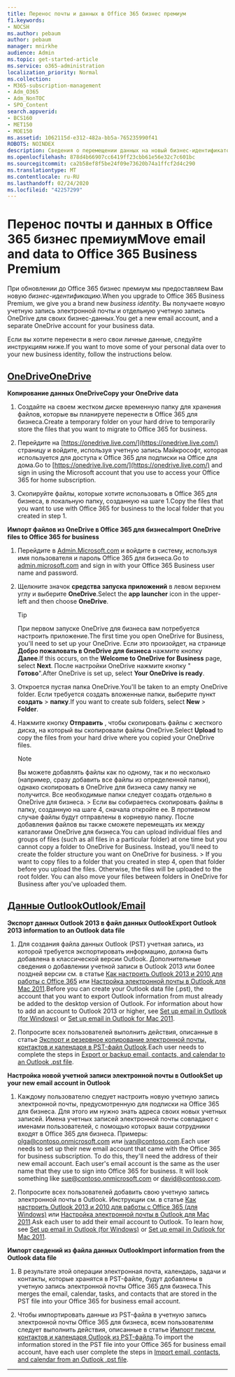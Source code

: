 ```yaml
---
title: Перенос почты и данных в Office 365 бизнес премиум
f1.keywords:
- NOCSH
ms.author: pebaum
author: pebaum
manager: mnirkhe
audience: Admin
ms.topic: get-started-article
ms.service: o365-administration
localization_priority: Normal
ms.collection:
- M365-subscription-management
- Adm_O365
- Adm_NonTOC
- SPO_Content
search.appverid:
- BCS160
- MET150
- MOE150
ms.assetid: 1062115d-e312-482a-bb5a-765235990f41
ROBOTS: NOINDEX
description: Сведения о перемещении данных на новый бизнес-идентификатор.
ms.openlocfilehash: 878d4b66907cc6419ff23cbb61e56e32c7c601bc
ms.sourcegitcommit: ca2b58ef8f5be24f09e73620b74a1ffcf2d4c290
ms.translationtype: MT
ms.contentlocale: ru-RU
ms.lasthandoff: 02/24/2020
ms.locfileid: "42257299"
---
```

# <a name="move-email-and-data-to-office-365-business-premium"></a><span data-ttu-id="da872-103">Перенос почты и данных в Office 365 бизнес премиум</span><span class="sxs-lookup"><span data-stu-id="da872-103">Move email and data to Office 365 Business Premium</span></span>

<span data-ttu-id="da872-104">При обновлении до Office 365 бизнес премиум мы предоставляем Вам новую *бизнес-идентификацию*.</span><span class="sxs-lookup"><span data-stu-id="da872-104">When you upgrade to Office 365 Business Premium, we give you a brand new  *business identity*.</span></span> <span data-ttu-id="da872-105">Вы получаете новую учетную запись электронной почты и отдельную учетную запись OneDrive для своих бизнес-данных.</span><span class="sxs-lookup"><span data-stu-id="da872-105">You get a new email account, and a separate OneDrive account for your business data.</span></span> 
  
<span data-ttu-id="da872-106">Если вы хотите перенести в него свои личные данные, следуйте инструкциям ниже.</span><span class="sxs-lookup"><span data-stu-id="da872-106">If you want to move some of your personal data over to your new business identity, follow the instructions below.</span></span>
  
## <a name="onedrive"></a>[<span data-ttu-id="da872-107">OneDrive</span><span class="sxs-lookup"><span data-stu-id="da872-107">OneDrive</span></span>](#tab/OneDrive)
  
 <span data-ttu-id="da872-108">**Копирование данных OneDrive**</span><span class="sxs-lookup"><span data-stu-id="da872-108">**Copy your OneDrive data**</span></span>
1. <span data-ttu-id="da872-109">Создайте на своем жестком диске временную папку для хранения файлов, которые вы планируете перенести в Office 365 для бизнеса.</span><span class="sxs-lookup"><span data-stu-id="da872-109">Create a temporary folder on your hard drive to temporarily store the files that you want to migrate to Office 365 for business.</span></span>
    
2. <span data-ttu-id="da872-110">Перейдите на [https://onedrive.live.com/](https://onedrive.live.com/) страницу и войдите, используя учетную запись Майкрософт, которая используется для доступа к Office 365 для подписки на Office для дома.</span><span class="sxs-lookup"><span data-stu-id="da872-110">Go to [https://onedrive.live.com/](https://onedrive.live.com/) and sign in using the Microsoft account that you use to access your Office 365 for home subscription.</span></span> 
    
3. <span data-ttu-id="da872-111">Скопируйте файлы, которые хотите использовать в Office 365 для бизнеса, в локальную папку, созданную на шаге 1.</span><span class="sxs-lookup"><span data-stu-id="da872-111">Copy the files that you want to use with Office 365 for business to the local folder that you created in step 1.</span></span>
    
 <span data-ttu-id="da872-112">**Импорт файлов из OneDrive в Office 365 для бизнеса**</span><span class="sxs-lookup"><span data-stu-id="da872-112">**Import OneDrive files to Office 365 for business**</span></span>
1. <span data-ttu-id="da872-113">Перейдите в [Admin.Microsoft.com](https://go.microsoft.com/fwlink/?LinkId=816877) и войдите в систему, используя имя пользователя и пароль Office 365 для бизнеса.</span><span class="sxs-lookup"><span data-stu-id="da872-113">Go to [admin.microsoft.com](https://go.microsoft.com/fwlink/?LinkId=816877) and sign in with your Office 365 Business user name and password.</span></span> 
    
2. <span data-ttu-id="da872-114">Щелкните значок **средства запуска приложений** в левом верхнем углу и выберите **OneDrive**.</span><span class="sxs-lookup"><span data-stu-id="da872-114">Select the **app launcher** icon in the upper-left and then choose **OneDrive**.</span></span>
  
    > [!TIP]
    > <span data-ttu-id="da872-115">При первом запуске OneDrive для бизнеса вам потребуется настроить приложение.</span><span class="sxs-lookup"><span data-stu-id="da872-115">The first time you open OneDrive for Business, you'll need to set up your OneDrive.</span></span> <span data-ttu-id="da872-116">Если это произойдет, на странице **Добро пожаловать в OneDrive для бизнеса** нажмите кнопку **Далее**.</span><span class="sxs-lookup"><span data-stu-id="da872-116">If this occurs, on the **Welcome to OneDrive for Business** page, select **Next**.</span></span> <span data-ttu-id="da872-117">После настройки OneDrive нажмите кнопку " **Готово**".</span><span class="sxs-lookup"><span data-stu-id="da872-117">After OneDrive is set up, select **Your OneDrive is ready**.</span></span> 
  
3. <span data-ttu-id="da872-118">Откроется пустая папка OneDrive.</span><span class="sxs-lookup"><span data-stu-id="da872-118">You'll be taken to an empty OneDrive folder.</span></span> <span data-ttu-id="da872-119">Если требуется создать вложенные папки, выберите пункт **создать** \> **папку**.</span><span class="sxs-lookup"><span data-stu-id="da872-119">If you want to create sub folders, select **New** \> **Folder**.</span></span>

4. <span data-ttu-id="da872-120">Нажмите кнопку **Отправить** , чтобы скопировать файлы с жесткого диска, на который вы скопировали файлы OneDrive.</span><span class="sxs-lookup"><span data-stu-id="da872-120">Select **Upload** to copy the files from your hard drive where you copied your OneDrive files.</span></span> 
  
    > [!NOTE]
    >  <span data-ttu-id="da872-p104">Вы можете добавлять файлы как по одному, так и по несколько (например, сразу добавить все файлы из определенной папки), однако скопировать в OneDrive для бизнеса саму папку не получится. Все необходимые папки следует создать отдельно в OneDrive для бизнеса. >  Если вы собираетесь скопировать файлы в папку, созданную на шаге 4, сначала откройте ее. В противном случае файлы будут отправлены в корневую папку. После добавления файлов вы также сможете перемещать их между каталогами OneDrive для бизнеса.</span><span class="sxs-lookup"><span data-stu-id="da872-p104">You can upload individual files and groups of files (such as all files in a particular folder) at one time but you cannot copy a folder to OneDrive for Business. Instead, you'll need to create the folder structure you want on OneDrive for business. >  If you want to copy files to a folder that you created in step 4, open that folder before you upload the files. Otherwise, the files will be uploaded to the root folder. You can also move your files between folders in OneDrive for Business after you've uploaded them.</span></span> 
  
## <a name="outlookemail"></a>[<span data-ttu-id="da872-126">Данные Outlook</span><span class="sxs-lookup"><span data-stu-id="da872-126">Outlook/Email</span></span>](#tab/Outlook)
  
 <span data-ttu-id="da872-127">**Экспорт данных Outlook 2013 в файл данных Outlook**</span><span class="sxs-lookup"><span data-stu-id="da872-127">**Export Outlook 2013 information to an Outlook data file**</span></span>
1. <span data-ttu-id="da872-p105">Для создания файла данных Outlook (PST) учетная запись, из которой требуется экспортировать информацию, должна быть добавлена в классической версии Outlook. Дополнительные сведения о добавлении учетной записи в Outlook 2013 или более поздней версии см. в статье [Как настроить Outlook 2013 и 2010 для работы c Office 365](https://support.office.com/article/6e27792a-9267-4aa4-8bb6-c84ef146101b.aspx) или [Настройка электронной почты в Outlook для Mac 2011](https://support.office.com/article/d7b404a0-6e18-4d95-bed8-2de7661563ca.aspx).</span><span class="sxs-lookup"><span data-stu-id="da872-p105">Before you can create your Outlook data file (.pst), the account that you want to export Outlook information from must already be added to the desktop version of Outlook. For information about how to add an account to Outlook 2013 or higher, see [Set up email in Outlook (for Windows)](https://support.office.com/article/6e27792a-9267-4aa4-8bb6-c84ef146101b.aspx) or [Set up email in Outlook for Mac 2011](https://support.office.com/article/d7b404a0-6e18-4d95-bed8-2de7661563ca.aspx).</span></span>
    
2. <span data-ttu-id="da872-130">Попросите всех пользователей выполнить действия, описанные в статье [Экспорт и резервное копирование электронной почты, контактов и календаря в PST-файл Outlook](https://support.office.com/article/14252b52-3075-4e9b-be4e-ff9ef1068f91.aspx).</span><span class="sxs-lookup"><span data-stu-id="da872-130">Each user needs to complete the steps in [Export or backup email, contacts, and calendar to an Outlook .pst file](https://support.office.com/article/14252b52-3075-4e9b-be4e-ff9ef1068f91.aspx).</span></span>
    
 <span data-ttu-id="da872-131">**Настройка новой учетной записи электронной почты в Outlook**</span><span class="sxs-lookup"><span data-stu-id="da872-131">**Set up your new email account in Outlook**</span></span>
1. <span data-ttu-id="da872-p106">Каждому пользователю следует настроить новую учетную запись электронной почты, предусмотренную для подписки на Office 365 для бизнеса. Для этого им нужно знать адреса своих новых учетных записей. Имена учетных записей электронной почты совпадают с именами пользователей, с помощью которых ваши сотрудники входят в Office 365 для бизнеса. Примеры: olga@contoso.onmicrosoft.com или ivan@contoso.com.</span><span class="sxs-lookup"><span data-stu-id="da872-p106">Each user needs to set up their new email account that came with the Office 365 for business subscription. To do this, they'll need the address of their new email account. Each user's email account is the same as the user name that they use to sign into Office 365 for business. It will look something like sue@contoso.onmicrosoft.com or david@contoso.com.</span></span>
    
2. <span data-ttu-id="da872-p107">Попросите всех пользователей добавить свою учетную запись электронной почты в Outlook. Инструкции см. в статье [Как настроить Outlook 2013 и 2010 для работы c Office 365 (для Windows)](https://support.office.com/article/6e27792a-9267-4aa4-8bb6-c84ef146101b.aspx) или [Настройка электронной почты в Outlook для Mac 2011](https://support.office.com/article/d7b404a0-6e18-4d95-bed8-2de7661563ca.aspx).</span><span class="sxs-lookup"><span data-stu-id="da872-p107">Ask each user to add their email account to Outlook. To learn how, see [Set up email in Outlook (for Windows)](https://support.office.com/article/6e27792a-9267-4aa4-8bb6-c84ef146101b.aspx) or [Set up email in Outlook for Mac 2011](https://support.office.com/article/d7b404a0-6e18-4d95-bed8-2de7661563ca.aspx).</span></span>
    
 <span data-ttu-id="da872-138">**Импорт сведений из файла данных Outlook**</span><span class="sxs-lookup"><span data-stu-id="da872-138">**Import information from the Outlook data file**</span></span>
1. <span data-ttu-id="da872-139">В результате этой операции электронная почта, календарь, задачи и контакты, которые хранятся в PST-файле, будут добавлены в учетную запись электронной почты Office 365 для бизнеса.</span><span class="sxs-lookup"><span data-stu-id="da872-139">This merges the email, calendar, tasks, and contacts that are stored in the PST file into your Office 365 for business email account.</span></span>
    
2. <span data-ttu-id="da872-140">Чтобы импортировать данные из PST-файла в учетную запись электронной почты Office 365 для бизнеса, всем пользователям следует выполнить действия, описанные в статье [Импорт писем, контактов и календаря Outlook из PST-файла](https://support.office.com/article/431a8e9a-f99f-4d5f-ae48-ded54b3440ac.aspx).</span><span class="sxs-lookup"><span data-stu-id="da872-140">To import the information stored in the PST file into your Office 365 for business email account, have each user complete the steps in [Import email, contacts, and calendar from an Outlook .pst file](https://support.office.com/article/431a8e9a-f99f-4d5f-ae48-ded54b3440ac.aspx).</span></span>
    
---

